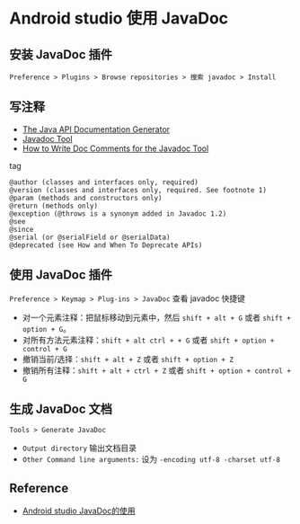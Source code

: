 # Android studio 使用 JavaDoc

## 安装 JavaDoc 插件

```
Preference > Plugins > Browse repositories > 搜索 javadoc > Install
```

## 写注释

* [The Java API Documentation Generator](http://docs.oracle.com/javase/1.5.0/docs/tooldocs/solaris/javadoc.html)
* [Javadoc Tool](http://www.oracle.com/technetwork/java/javase/documentation/index-jsp-135444.html)
* [How to Write Doc Comments for the Javadoc Tool](http://www.oracle.com/technetwork/java/javase/documentation/index-137868.html)

tag

```
@author (classes and interfaces only, required)
@version (classes and interfaces only, required. See footnote 1)
@param (methods and constructors only)
@return (methods only)
@exception (@throws is a synonym added in Javadoc 1.2)
@see
@since
@serial (or @serialField or @serialData)
@deprecated (see How and When To Deprecate APIs)
```

## 使用 JavaDoc 插件

`Preference > Keymap > Plug-ins > JavaDoc` 查看 javadoc 快捷键

* 对一个元素注释：把鼠标移动到元素中，然后 `shift + alt + G` 或者 `shift + option + G`。
* 对所有方法元素注释：`shift + alt ctrl + + G` 或者 `shift + option + control + G`
* 撤销当前/选择：`shift + alt + Z` 或者 `shift + option + Z`
* 撤销所有注释：`shift + alt + ctrl + Z` 或者 `shift + option + control + G`

## 生成 JavaDoc 文档

```
Tools > Generate JavaDoc
```

* `Output directory` 输出文档目录
* `Other Command line arguments:` 设为 `-encoding utf-8 -charset utf-8`

## Reference

* [Android studio JavaDoc的使用](http://blog.csdn.net/dreamlivemeng/article/details/51499675)
